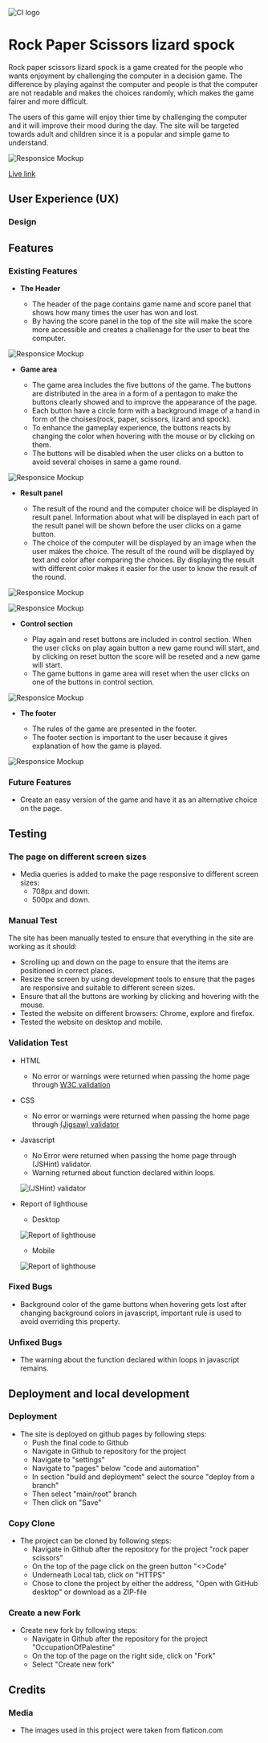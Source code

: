 ![CI logo](https://codeinstitute.s3.amazonaws.com/fullstack/ci_logo_small.png)

# Rock Paper Scissors lizard spock

Rock paper scissors lizard spock is a game created for the people who wants enjoyment by challenging the computer in a decision game. The difference by playing against the computer and people is that the computer are not readable and makes the choices randomly, which makes the game fairer and more difficult. 

The users of this game will enjoy thier time by challenging the computer and it will improve their mood during the day. The site will be targeted towards adult and children since it is a popular and simple game to understand.

![Responsice Mockup](https://github.com/muadh-hudji/rock-paper-scissors/blob/main/assets/images/rock-paper-scissors-mockup.PNG)

[Live link](https://muadh-hudji.github.io/rock-paper-scissors/)

## User Experience (UX)

### Design


## Features

### Existing Features

- __The Header__

    - The header of the page contains game name and score panel that shows how many times the user has won and lost.
    - By having the score panel in the top of the site will make the score more accessible and creates a challenage for the user to beat the computer. 

![Responsice Mockup](https://github.com/muadh-hudji/rock-paper-scissors/blob/main/assets/images/header.PNG)

- __Game area__

    - The game area includes the five buttons of the game. The buttons are distributed in the area in a form of a pentagon to make the buttons clearly showed and to improve the appearance of the page.
    - Each button have a circle form with a background image of a hand in form of the choises(rock, paper, scissors, lizard and spock).
    - To enhance the gameplay experience, the buttons reacts by changing the color when hovering with the mouse or by clicking on them.
    - The buttons will be disabled when the user clicks on a button to avoid several choises in same a game round.

![Responsice Mockup](https://github.com/muadh-hudji/rock-paper-scissors/blob/main/assets/images/game-area.PNG)

- __Result panel__

    - The result of the round and the computer choice will be displayed in result panel. Information about what will be displayed in each part of the result panel will be shown before the user clicks on a game button.
    - The choice of the computer will be displayed by an image when the user makes the choice. The result of the round will be displayed by text and color after comparing the choices. By displaying the result with different color makes it easier for the user to know the result of the round.

![Responsice Mockup](https://github.com/muadh-hudji/rock-paper-scissors/blob/main/assets/images/result-panel.PNG)

![Responsice Mockup](https://github.com/muadh-hudji/rock-paper-scissors/blob/main/assets/images/result-panel2.PNG)

- __Control section__

    - Play again and reset buttons are included in control section. When the user clicks on play again button a new game round will start, and by clicking on reset button the score will be reseted and a new game will start.
    - The game buttons in game area will reset when the user clicks on one of the buttons in control section. 

![Responsice Mockup](https://github.com/muadh-hudji/rock-paper-scissors/blob/main/assets/images/control-section.PNG)

- __The footer__

    - The rules of the game are presented in the footer.
    - The footer section is important to the user because it gives explanation of how the game is played.

![Responsice Mockup](https://github.com/muadh-hudji/rock-paper-scissors/blob/main/assets/images/footer.PNG)

### Future Features
- Create an easy version of the game and have it as an alternative choice on the page.

## Testing

### The page on different screen sizes
- Media queries is added to make the page responsive to different screen sizes:
    - 708px and down.
    - 500px and down.

### Manual Test
The site has been manually tested to ensure that everything in the site are working as it should:
- Scrolling up and down on the page to ensure that the items are positioned in correct places.
- Resize the screen by using development tools to ensure that the pages are responsive and suitable to different screen sizes.
- Ensure that all the buttons are working by clicking and hovering with the mouse.
- Tested the website on different browsers: Chrome, explore and firefox.
- Tested the website on desktop and mobile.

### Validation Test

- HTML
    - No error or warnings were returned when passing the home page through [W3C validation](https://validator.w3.org/nu/?doc=https%3A%2F%2Fmuadh-hudji.github.io%2Frock-paper-scissors%2F)

- CSS
   - No error or warnings were returned when passing the home page through [(Jigsaw) validator](https://jigsaw.w3.org/css-validator/validator?uri=https%3A%2F%2Fmuadh-hudji.github.io%2Frock-paper-scissors%2F&profile=css3svg&usermedium=all&warning=1&vextwarning=&lang=en)

- Javascript
    - No Error were returned when passing the home page through (JSHint) validator.
    - Warning returned about function declared within loops.

    ![(JSHint) validator](https://github.com/muadh-hudji/rock-paper-scissors/blob/main/assets/images/javascript-validation.PNG)

- Report of lighthouse
    - Desktop

    ![Report of lighthouse](https://github.com/muadh-hudji/rock-paper-scissors/blob/main/assets/images/lighthouse-desktop.PNG)


    - Mobile

    ![Report of lighthouse](https://github.com/muadh-hudji/rock-paper-scissors/blob/main/assets/images/lighthouse-mobile.PNG)

### Fixed Bugs
- Background color of the game buttons when hovering gets lost after changing background colors in javascript, important rule is used to avoid overriding this property.

### Unfixed Bugs
- The warning about the function declared within loops in javascript remains.

## Deployment and local development

### Deployment
- The site is deployed on github pages by following steps:
    - Push the final code to Github
    - Navigate in Github to repository for the project
    - Navigate to "settings"
    - Navigate to "pages" below "code and automation"
    - In section "build and deployment" select the source "deploy from a branch"
    - Then select "main/root" branch
    - Then click on "Save"

### Copy Clone
- The project can be cloned by following steps:
    - Navigate in Github after the repository for the project "rock paper scissors"
    - On the top of the page click on the green button "<>Code"
    - Underneath Local tab, click on "HTTPS"
    - Chose to clone the project by either the address, "Open with GitHub desktop" or download as a ZIP-file

### Create a new Fork 
- Create new fork by following steps:
    - Navigate in Github after the repository for the project "OccupationOfPalestine"
    - On the top of the page on the right side, click on "Fork"
    - Select "Create new fork"


 ## Credits

### Media
- The images used in this project were taken from flaticon.com